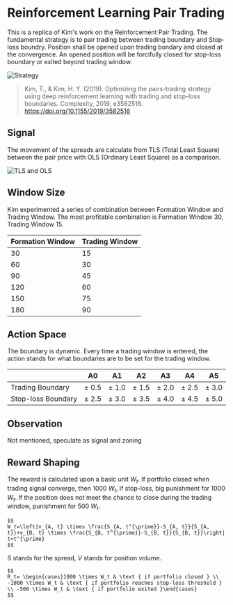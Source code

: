 # Reinforcement Learning Pair Trading

This is a replica of Kim's work on the Reinforcement Pair Trading. The fundamental strategy is to pair trading between trading boundary and Stop-loss boundry. Position shall be opened upon trading bondary and closed at the convergence. An opened position will be forcifully closed for stop-loss boundary or exited beyond trading window.

![Strategy](https://static.hindawi.com/articles/complexity/volume-2019/3582516/figures/3582516.fig.001.jpg)

> Kim, T., & Kim, H. Y. (2019). Optimizing the pairs-trading strategy using deep reinforcement learning with trading and stop-loss boundaries. Complexity, 2019, e3582516. https://doi.org/10.1155/2019/3582516

## Signal

The movement of the spreads are calculate from TLS (Total Least Square) between the pair price with OLS (Ordinary Least Square) as a comparison.

![TLS and OLS](https://miro.medium.com/v2/resize:fit:854/1*illoIj5LRD3NrQ69iV30kw.png)

## Window Size
Kim experimented a series of combination between Formation Window and Trading Window. The most profitable combination is Formation Window 30, Trading Window 15.

| Formation Window | Trading Window |
| -- | -- |
| 30 | 15 |
| 60 | 30 |
| 90 | 45 |
| 120 | 60 |
| 150 | 75 |
| 180 | 90 |

## Action Space
The boundary is dynamic. Every time a trading window is entered, the action stands for what boundaries are to be set for the trading window.

|    | A0 | A1 | A2 | A3 | A4 | A5 |
| -- | -- | -- | -- | -- | -- | -- |
| Trading Boundary | $\pm$ 0.5 | $\pm$ 1.0 | $\pm$ 1.5 | $\pm$ 2.0 | $\pm$ 2.5 | $\pm$ 3.0 |
| Stop-loss Boundary | $\pm$ 2.5 | $\pm$ 3.0 | $\pm$ 3.5 | $\pm$ 4.0 | $\pm$ 4.5 | $\pm$ 5.0 |

## Observation

Not mentioned, speculate as signal and zoning

## Reward Shaping
The reward is calculated upon a basic unit $W_t$. If portfolio closed when trading signal converge, then 1000 $W_t$, if stop-loss, big punishment for 1000 $W_t$. If the position does not meet the chance to close during the trading window, punishment for 500 $W_t$.

```
$$
W_t=\left|v_{A, t} \times \frac{S_{A, t^{\prime}}-S_{A, t}}{S_{A, t}}+v_{B, t} \times \frac{S_{B, t^{\prime}}-S_{B, t}}{S_{B, t}}\right| t<t^{\prime}
$$
```

$S$ stands for the spread, $V$ stands for position volume.

```
$$
R_t= \begin{cases}1000 \times W_t & \text { if portfolio closed } \\ -1000 \times W_t & \text { if portfolio reaches stop-loss threshold } \\ -500 \times W_t & \text { if portfolio exited }\end{cases}
$$
```